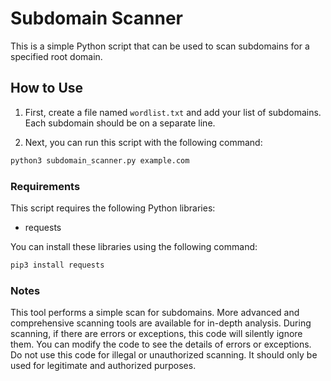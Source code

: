 # Subdomain Scanner

This is a simple Python script that can be used to scan subdomains for a specified root domain.

## How to Use

1. First, create a file named `wordlist.txt` and add your list of subdomains. Each subdomain should be on a separate line.

2. Next, you can run this script with the following command:
```bash
python3 subdomain_scanner.py example.com
```
### Requirements
This script requires the following Python libraries:
  * requests

You can install these libraries using the following command:
```bash
pip3 install requests
```

### Notes
This tool performs a simple scan for subdomains. More advanced and comprehensive scanning tools are available for in-depth analysis.
During scanning, if there are errors or exceptions, this code will silently ignore them. You can modify the code to see the details of errors or exceptions.
Do not use this code for illegal or unauthorized scanning. It should only be used for legitimate and authorized purposes.

